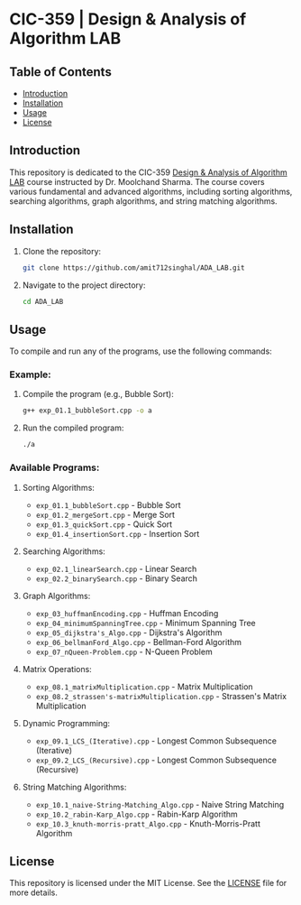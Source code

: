# CIC-359 | Design & Analysis of Algorithm LAB

## Table of Contents

- [Introduction](#introduction)
- [Installation](#installation)
- [Usage](#usage)
- [License](#license)

## Introduction

This repository is dedicated to the CIC-359 [Design & Analysis of Algorithm LAB](./Resources/LAB_Syllabus.pdf) course instructed by Dr. Moolchand Sharma. The course covers various fundamental and advanced algorithms, including sorting algorithms, searching algorithms, graph algorithms, and string matching algorithms.

## Installation

1. Clone the repository:

   ```sh
   git clone https://github.com/amit712singhal/ADA_LAB.git
   ```

2. Navigate to the project directory:

   ```sh
   cd ADA_LAB
   ```

## Usage

To compile and run any of the programs, use the following commands:

### Example:

1. Compile the program (e.g., Bubble Sort):

   ```sh
   g++ exp_01.1_bubbleSort.cpp -o a
   ```

2. Run the compiled program:

   ```sh
   ./a
   ```

### Available Programs:

1. Sorting Algorithms:
   - `exp_01.1_bubbleSort.cpp` - Bubble Sort
   - `exp_01.2_mergeSort.cpp` - Merge Sort
   - `exp_01.3_quickSort.cpp` - Quick Sort
   - `exp_01.4_insertionSort.cpp` - Insertion Sort

2. Searching Algorithms:
   - `exp_02.1_linearSearch.cpp` - Linear Search
   - `exp_02.2_binarySearch.cpp` - Binary Search

3. Graph Algorithms:
   - `exp_03_huffmanEncoding.cpp` - Huffman Encoding
   - `exp_04_minimumSpanningTree.cpp` - Minimum Spanning Tree
   - `exp_05_dijkstra's_Algo.cpp` - Dijkstra's Algorithm
   - `exp_06_bellmanFord_Algo.cpp` - Bellman-Ford Algorithm
   - `exp_07_nQueen-Problem.cpp` - N-Queen Problem

4. Matrix Operations:
   - `exp_08.1_matrixMultiplication.cpp` - Matrix Multiplication
   - `exp_08.2_strassen's-matrixMultiplication.cpp` - Strassen's Matrix Multiplication

5. Dynamic Programming:
   - `exp_09.1_LCS_(Iterative).cpp` - Longest Common Subsequence (Iterative)
   - `exp_09.2_LCS_(Recursive).cpp` - Longest Common Subsequence (Recursive)

6. String Matching Algorithms:
   - `exp_10.1_naive-String-Matching_Algo.cpp` - Naive String Matching
   - `exp_10.2_rabin-Karp_Algo.cpp` - Rabin-Karp Algorithm
   - `exp_10.3_knuth-morris-pratt_Algo.cpp` - Knuth-Morris-Pratt Algorithm

## License

This repository is licensed under the MIT License. See the [LICENSE](LICENSE) file for more details.
